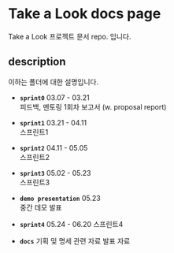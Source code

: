 # Take a Look docs page
Take a Look 프로젝트 문서 repo. 입니다. 

## description
이하는 폴더에 대한 설명입니다.
- **`sprint0`** 03.07 - 03.21  
  피드백, 멘토링 1회차 보고서 (w. proposal report)
  
- **`sprint1`** 03.21 - 04.11  
  스프린트1
  
- **`sprint2`** 04.11 - 05.05  
  스프린트2
  
- **`sprint3`** 05.02 - 05.23  
  스프린트3
  
- **`demo presentation`** 05.23  
  중간 데모 발표

- **`sprint4`** 05.24 - 06.20
  스프린트4
  
- **`docs`**
  기획 및 명세 관련 자료
  발표 자료

